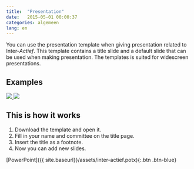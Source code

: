 ```yaml
---
title:  "Presentation"
date:   2015-05-01 00:00:37
categories: algemeen
lang: en
---
```

You can use the presentation template when giving presentation related to Inter-*Actief*.
 This template contains a title slide and a default slide that can be used
 when making presentation. The templates is suited for widescreen presentations.

Examples
--------
<a href="{{ site.baseurl }}/assets/presentatie-titeldia.png" data-lightbox="presentatie" data-title="Titeldia">
  <img src="{{ site.baseurl }}/assets/presentatie-titeldia.png" />
</a>

<a href="{{ site.baseurl }}/assets/presentatie-dia.png" data-lightbox="presentatie" data-title="Dia">
  <img src="{{ site.baseurl }}/assets/presentatie-dia.png" />
</a>

This is how it works
--------------------
1. Download the template and open it.
2. Fill in your name and committee on the title page.
3. Insert the title as a footnote.
4. Now you can add new slides.

[PowerPoint]({{ site.baseurl}}/assets/inter-actief.potx){:.btn .btn-blue}
